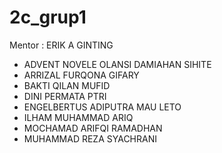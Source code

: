 # 2c_grup1
Mentor : ERIK A GINTING

- ADVENT NOVELE OLANSI DAMIAHAN SIHITE
- ARRIZAL FURQONA GIFARY
- BAKTI QILAN MUFID
- DINI PERMATA PTRI
- ENGELBERTUS ADIPUTRA MAU LETO
- ILHAM MUHAMMAD ARIQ
- MOCHAMAD ARIFQI RAMADHAN
- MUHAMMAD REZA SYACHRANI
